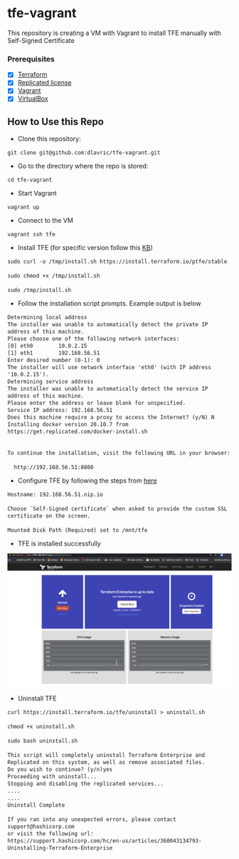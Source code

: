 # tfe-vagrant

This repository is creating a VM with Vagrant to install TFE manually with Self-Signed Certificate

### Prerequisites

- [X] [Terraform](https://www.terraform.io/downloads)
- [X] [Replicated license](https://hashicorp.atlassian.net/wiki/spaces/tfsupport/pages/676792039/Terraform+Enterprise+Installation#Replicated-license)
- [X]  [Vagrant](https://www.vagrantup.com/docs/installation)
- [X]  [VirtualBox](https://www.virtualbox.org/)

## How to Use this Repo

- Clone this repository:
```shell
git clone git@github.com:dlavric/tfe-vagrant.git
```

- Go to the directory where the repo is stored:
```shell
cd tfe-vagrant
```

- Start Vagrant
```shell
vagrant up
```

- Connect to the VM
```shell
vagrant ssh tfe
```

- Install TFE (for specific version follow this [KB](https://support.hashicorp.com/hc/en-us/articles/1500009010521-How-to-Install-Terraform-Enterprise-to-a-Specific-Version))
```shell
sudo curl -o /tmp/install.sh https://install.terraform.io/ptfe/stable

sudo chmod +x /tmp/install.sh

sudo /tmp/install.sh
```

- Follow the installation script prompts. Example output is below
```shell
Determining local address
The installer was unable to automatically detect the private IP address of this machine.
Please choose one of the following network interfaces:
[0] eth0        10.0.2.15
[1] eth1        192.168.56.51
Enter desired number (0-1): 0
The installer will use network interface 'eth0' (with IP address '10.0.2.15').
Determining service address
The installer was unable to automatically detect the service IP address of this machine.
Please enter the address or leave blank for unspecified.
Service IP address: 192.168.56.51
Does this machine require a proxy to access the Internet? (y/N) N
Installing docker version 20.10.7 from https://get.replicated.com/docker-install.sh


To continue the installation, visit the following URL in your browser:

  http://192.168.56.51:8800
```

- Configure TFE by following the steps from [here](https://hashicorp.atlassian.net/wiki/spaces/tfsupport/pages/676792039/Terraform+Enterprise+Installation#Replicated-console-access) 
```
Hostname: 192.168.56.51.nip.io

Choose `Self-Signed certificate` when asked to provide the custom SSL certificate on the screen.

Mounted Disk Path (Required) set to /mnt/tfe
```

- TFE is installed successfully

![TFE Dashboard](https://github.com/dlavric/tfe-vagrant/blob/main/pictures/Screenshot1.png)

- Uninstall TFE
```shell
curl https://install.terraform.io/tfe/uninstall > uninstall.sh

chmod +x uninstall.sh

sudo bash uninstall.sh

This script will completely uninstall Terraform Enterprise and Replicated on this system, as well as remove associated files.
Do you wish to continue? (y/n)yes
Proceeding with uninstall...
Stopping and disabling the replicated services...
....
....
Uninstall Complete

If you ran into any unexpected errors, please contact support@hashicorp.com
or visit the following url:
https://support.hashicorp.com/hc/en-us/articles/360043134793-Uninstalling-Terraform-Enterprise
```
